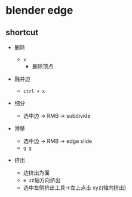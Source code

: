# blender edge

## shortcut
+ 删除
    + `x`
        + 删除顶点

+ 融并边
    + `ctrl + x`

+ 细分
    + 选中边 -> RMB -> subdivide

+ 滑移
    + 选中边 -> RMB -> edge slide
    + `g g`

+ 挤出
    + 边挤出为面
    + `e z`z轴方向挤出
    + 选中左侧挤出工具->左上点击 xyz(轴向挤出)